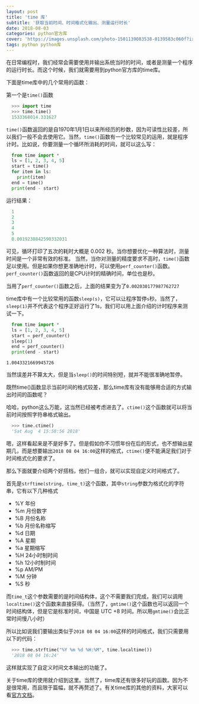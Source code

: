 ```yaml
---
layout: post
title: 'time 库'
subtitle: '获取当前时间、时间格式化输出、测量运行时长'
date: 2018-08-03
categories: python官方库
cover: 'https://images.unsplash.com/photo-1501139083538-0139583c060f?ixlib=rb-0.3.5&ixid=eyJhcHBfaWQiOjEyMDd9&s=d34293717666869c9f8d26d353e1bb24&auto=format&fit=crop&w=2550&q=80'
tags: python python库
---
```


在日常编程时，我们经常会需要使用并输出系统当时的时间，或者是测量一个程序的运行时长。而这个时候，我们就需要用到python官方库的time库。

下面是time库中的几个常用的函数：

第一个是`time()`函数

```python
  >>> import time
  >>> time.time()
  1533368014.331627
```

`time()`函数返回的是自1970年1月1日以来所经历的秒数，因为可读性比较差，所以我们一般不会去使用它。当然，`time()`函数有一个比较常见的运用，就是程序计时。比如说，你要测量一个循环所消耗的时间，就可以这么写：

```python
  from time import *
  ls = [1, 2, 3, 4, 5]
  start = time()
  for item in ls:
    print(item)
  end = time()
  print(end - start)
```

运行结果：

```python
  1
  2
  3
  4
  5
  0.0019230842590332031
```

可见，循环打印了五次的耗时大概是 0.002 秒。当你想要优化一种算法时，测量时间是一个非常有效的标准。
当然，当你对测量的精度要求不高时，`time()`函数足以使用。但是如果你想更准确地计时，可以使用`perf_counter()`函数。`perf_counter()`函数返回的是CPU计时的精确时间，单位也是秒。

当用了`perf_counter()`函数之后，上面的结果变为了`0.002030177987762727`

time库中有一个比较常用的函数`sleep(s)`，它可以让程序暂停`s`秒。当然了，`sleep(1)`并不代表这个程序正好运行了1s，我们可以用上面介绍的计时程序来测试一下。

```python
  from time import *
  ls = [1, 2, 3, 4, 5]
  start = perf_counter()
  sleep(1)
  end = perf_counter()
  print(end - start)
```

`1.0043321669945726`

当然误差并不算太大，但是当`sleep()`的时间特别短，就并不能很准确地暂停。

既然time()函数显示当前时间的格式较差，那么time库有没有能够用合适的方式输出时间的函数呢？

哈哈，python这么万能，这当然已经被考虑进去了。`ctime()`这个函数就可以将当前时间按照字符串格式输出。

```python
  >>> time.ctime()
  'Sat Aug  4 15:58:56 2018'
```

嗯，这样看起来是不是好多了。但是假如你不习惯年份在后的形式，也不想输出星期几，而是想要输出`2018 08 04 16:00`这样的格式，`ctime()`便不能满足我们对于时间格式化的要求了。

那么下面就要介绍两个好搭档，他们一组合，就可以实现自定义时间格式了。

首先是`strftime(string, time_t)`这个函数，其中`string`参数为格式化的字符串，它有以下几种格式

* %Y    年份
* %m    月份数字
* %B    月份名称
* %b    月份名称缩写
* %d    日期
* %A    星期
* %a    星期缩写
* %H    24小时制时间
* %h    12小时制时间
* %p    AM/PM
* %M    分钟
* %S    秒

而`time_t`这个参数需要的是时间结构体，这个不需要我们完成，我们可以调用`localtime()`这个函数来直接获得。（当然了，`gmtime()`这个函数也可以返回一个时间结构体，但是它是标准时间，中国是 UTC +8 时间。所以用`gmtime()`会比正常时间慢八小时）

所以比如说我们要输出类似于`2018 08 04 16:00`这样的时间格式，我们只需要用以下的代码：

```python
  >>> time.strftime("%Y %m %d %H:%M", time.localtime())
  '2018 08 04 16:24'
```

这样就实现了自定义时间文本输出的功能了。

关于time库的使用就介绍到这里。当然了，time库还有很多好玩的函数。因为不是很常用，而且限于篇幅，就不再赘述了。有关time库的其他的资料，大家可以看[官方文档](https://docs.python.org/3/library/time.html)。
